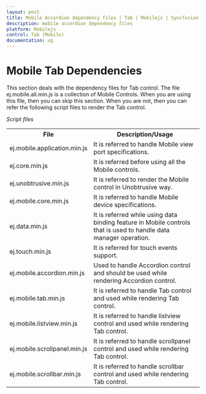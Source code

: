 ```yaml
---
layout: post
title: Mobile Accordion dependency files | Tab | Mobilejs | Syncfusion
description: mobile accordion dependency files
platform: Mobilejs
control: Tab (Mobile)
documentation: ug
---
```


# Mobile Tab Dependencies

This section deals with the dependency files for Tab control. The file ej.mobile.all.min.js is a collection of Mobile Controls. When you are using this file, then you can skip this section. When you are not, then you can refer the following script files to render the Tab control.

_Script files_

<table>
<tr>
<th>
File</th><th>
Description/Usage</th></tr>
<tr>
<td>
ej.mobile.application.min.js</td><td>
It is referred to handle Mobile view port specifications.</td></tr>
<tr>
<td>
ej.core.min.js</td><td>
It is referred before using all the Mobile controls.</td></tr>
<tr>
<td>
ej.unobtrusive.min.js</td><td>
It is referred to render the Mobile control in Unobtrusive way.</td></tr>
<tr>
<td>
ej.mobile.core.min.js</td><td>
It is referred to handle Mobile device specifications.</td></tr>
<tr>
<td>
ej.data.min.js</td><td>
It is referred while using data binding feature in Mobile controls that is used to handle data manager operation.</td></tr>
<tr>
<td>
ej.touch.min.js</td><td>
It is referred for touch events support.</td></tr>
<tr>
<td>
ej.mobile.accordion.min.js</td><td>
Used to handle Accordion control and should be used while rendering Accordion control.</td></tr>
<tr>
<td>
ej.mobile.tab.min.js</td><td>
It is referred to handle Tab control and used while rendering Tab control.</td></tr>
<tr>
<td>
ej.mobile.listview.min.js</td><td>
It is referred to handle listview control and used while rendering Tab control.</td></tr>
<tr>
<td>
ej.mobile.scrollpanel.min.js</td><td>
It is referred to handle scrollpanel control and used while rendering Tab control.</td></tr>
<td>
ej.mobile.scrollbar.min.js</td><td>
It is referred to handle scrollbar control and used while rendering Tab control.</td></tr>
</table>